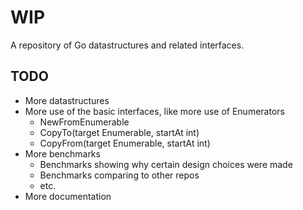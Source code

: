 # WIP

A repository of Go datastructures and related interfaces.

## TODO

- More datastructures
- More use of the basic interfaces, like more use of Enumerators
  - NewFromEnumerable
  - CopyTo(target Enumerable, startAt int)
  - CopyFrom(target Enumerable, startAt int)
- More benchmarks
  - Benchmarks showing why certain design choices were made
  - Benchmarks comparing to other repos
  - etc.
- More documentation
